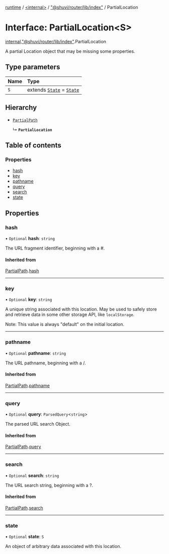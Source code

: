 [runtime](../overview.md) / [<internal\>](../modules/internal_.md) / ["@shuvi/router/lib/index"](../modules/internal_.__Users_user_project_shuvi_packages_router_lib_index_.md) / PartialLocation

# Interface: PartialLocation<S\>

[internal](../modules/internal_.md).["@shuvi/router/lib/index"](../modules/internal_.__Users_user_project_shuvi_packages_router_lib_index_.md).PartialLocation

A partial Location object that may be missing some properties.

## Type parameters

| Name | Type |
| :------ | :------ |
| `S` | extends [`State`](../modules/internal_.__Users_user_project_shuvi_packages_router_lib_index_.md#state) = [`State`](../modules/internal_.__Users_user_project_shuvi_packages_router_lib_index_.md#state) |

## Hierarchy

- [`PartialPath`](internal_.__Users_user_project_shuvi_packages_router_lib_index_.PartialPath.md)

  ↳ **`PartialLocation`**

## Table of contents

### Properties

- [hash](internal_.__Users_user_project_shuvi_packages_router_lib_index_.PartialLocation.md#hash)
- [key](internal_.__Users_user_project_shuvi_packages_router_lib_index_.PartialLocation.md#key)
- [pathname](internal_.__Users_user_project_shuvi_packages_router_lib_index_.PartialLocation.md#pathname)
- [query](internal_.__Users_user_project_shuvi_packages_router_lib_index_.PartialLocation.md#query)
- [search](internal_.__Users_user_project_shuvi_packages_router_lib_index_.PartialLocation.md#search)
- [state](internal_.__Users_user_project_shuvi_packages_router_lib_index_.PartialLocation.md#state)

## Properties

### hash

• `Optional` **hash**: `string`

The URL fragment identifier, beginning with a #.

#### Inherited from

[PartialPath](internal_.__Users_user_project_shuvi_packages_router_lib_index_.PartialPath.md).[hash](internal_.__Users_user_project_shuvi_packages_router_lib_index_.PartialPath.md#hash)

___

### key

• `Optional` **key**: `string`

A unique string associated with this location. May be used to safely store
and retrieve data in some other storage API, like `localStorage`.

Note: This value is always "default" on the initial location.

___

### pathname

• `Optional` **pathname**: `string`

The URL pathname, beginning with a /.

#### Inherited from

[PartialPath](internal_.__Users_user_project_shuvi_packages_router_lib_index_.PartialPath.md).[pathname](internal_.__Users_user_project_shuvi_packages_router_lib_index_.PartialPath.md#pathname)

___

### query

• `Optional` **query**: `ParsedQuery`<`string`\>

The parsed URL search Object.

#### Inherited from

[PartialPath](internal_.__Users_user_project_shuvi_packages_router_lib_index_.PartialPath.md).[query](internal_.__Users_user_project_shuvi_packages_router_lib_index_.PartialPath.md#query)

___

### search

• `Optional` **search**: `string`

The URL search string, beginning with a ?.

#### Inherited from

[PartialPath](internal_.__Users_user_project_shuvi_packages_router_lib_index_.PartialPath.md).[search](internal_.__Users_user_project_shuvi_packages_router_lib_index_.PartialPath.md#search)

___

### state

• `Optional` **state**: `S`

An object of arbitrary data associated with this location.
